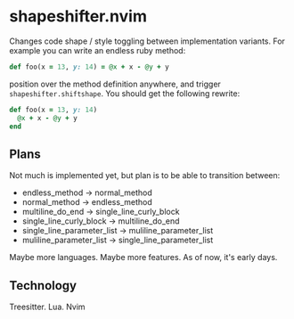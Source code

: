 # shapeshifter.nvim

Changes code shape / style toggling between implementation variants. For example you can write an endless ruby method:

   ```ruby
   def foo(x = 13, y: 14) = @x + x - @y + y
   ```

position over the method definition anywhere, and trigger `shapeshifter.shiftshape`. You should get the following rewrite:


   ```ruby
   def foo(x = 13, y: 14)
     @x + x - @y + y
   end
   ```

## Plans

Not much is implemented yet, but plan is to be able to transition between:

 - endless_method -> normal_method
 - normal_method -> endless_method
 - multiline_do_end -> single_line_curly_block
 - single_line_curly_block -> multiline_do_end  
 - single_line_parameter_list -> muliline_parameter_list
 - muliline_parameter_list -> single_line_parameter_list

Maybe more languages. Maybe more features. As of now, it's early days.

## Technology

Treesitter. Lua. Nvim
